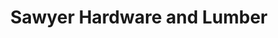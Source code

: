 ---
title: "Sawyer Hardware and Lumber"
url: /sawyer/sawyer-hardware-and-lumber/
shop: Eisenwaren
---